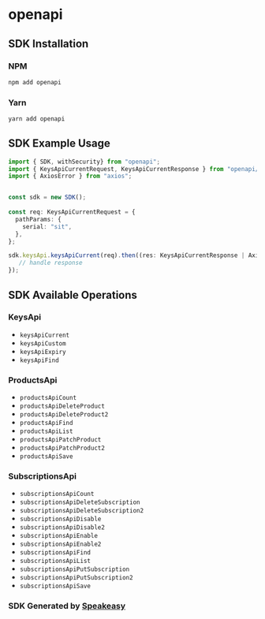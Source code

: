 # openapi

<!-- Start SDK Installation -->
## SDK Installation

### NPM

```bash
npm add openapi
```

### Yarn

```bash
yarn add openapi
```
<!-- End SDK Installation -->

## SDK Example Usage
<!-- Start SDK Example Usage -->
```typescript
import { SDK, withSecurity} from "openapi";
import { KeysApiCurrentRequest, KeysApiCurrentResponse } from "openapi/src/sdk/models/operations";
import { AxiosError } from "axios";


const sdk = new SDK();
    
const req: KeysApiCurrentRequest = {
  pathParams: {
    serial: "sit",
  },
};

sdk.keysApi.keysApiCurrent(req).then((res: KeysApiCurrentResponse | AxiosError) => {
   // handle response
});
```
<!-- End SDK Example Usage -->

<!-- Start SDK Available Operations -->
## SDK Available Operations

### KeysApi

* `keysApiCurrent`
* `keysApiCustom`
* `keysApiExpiry`
* `keysApiFind`

### ProductsApi

* `productsApiCount`
* `productsApiDeleteProduct`
* `productsApiDeleteProduct2`
* `productsApiFind`
* `productsApiList`
* `productsApiPatchProduct`
* `productsApiPatchProduct2`
* `productsApiSave`

### SubscriptionsApi

* `subscriptionsApiCount`
* `subscriptionsApiDeleteSubscription`
* `subscriptionsApiDeleteSubscription2`
* `subscriptionsApiDisable`
* `subscriptionsApiDisable2`
* `subscriptionsApiEnable`
* `subscriptionsApiEnable2`
* `subscriptionsApiFind`
* `subscriptionsApiList`
* `subscriptionsApiPutSubscription`
* `subscriptionsApiPutSubscription2`
* `subscriptionsApiSave`

<!-- End SDK Available Operations -->

### SDK Generated by [Speakeasy](https://docs.speakeasyapi.dev/docs/using-speakeasy/client-sdks)
